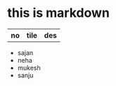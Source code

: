 # this is markdown

<table>
<tr>
<th>
no
</th>
<th>
tile
</th>
<th>
des
</th>
</tr>
</table>

- sajan
- neha
- mukesh
- sanju
